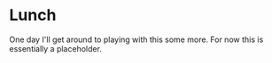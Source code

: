 # Lunch

One day I'll get around to playing with this some more. For now this is essentially a placeholder.
